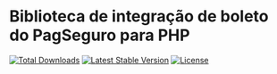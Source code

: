 # Biblioteca de integração de boleto do PagSeguro para PHP
[![Total Downloads](https://poser.pugx.org/sounoob/pagseguro-php-sdk-boleto/d/total.svg)](https://packagist.org/packages/sounoob/pagseguro-php-sdk-boleto)
[![Latest Stable Version](https://poser.pugx.org/sounoob/pagseguro-php-sdk-boleto/v/stable)](https://packagist.org/packages/sounoob/pagseguro-php-sdk-boleto)
[![License](https://poser.pugx.org/sounoob/pagseguro-php-sdk-boleto/license)](https://packagist.org/packages/sounoob/pagseguro-php-sdk-boleto)